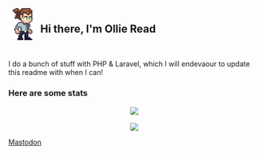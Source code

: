 <img align="left" src="https://raw.githubusercontent.com/ollieread/ollieread/main/small-me-idle_small.gif"> 

## Hi there, I'm Ollie Read

<br clear="left">

I do a bunch of stuff with PHP & Laravel, which I will endevaour to update this readme with when I can!

### Here are some stats

<p align="center"> 
    <img align="center" src="https://github-readme-stats.vercel.app/api?username=ollieread&show_icons=true&count_private=true&include_all_commits=true">
</p>
<p align="center"> 
    <img align="center"' src="https://github-readme-stats.vercel.app/api/top-langs/?username=ollieread&count_private=true&include_all_commits=true&layout=compact">
</p>

<a rel="nofollow me" href="https://phpc.social/@ollieread">Mastodon</a>
